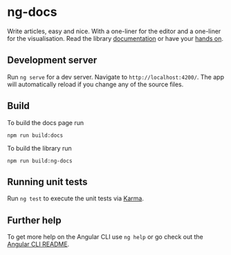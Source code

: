 # ng-docs

Write articles, easy and nice. With a one-liner for the editor and a one-liner for the visualisation.
Read the library [documentation](https://github.com/ngfelixl/ng-docs/blob/master/projects/ng-docs/README.md) or
have your [hands on](https://ngfelixl/github.io/ng-docs).

## Development server

Run `ng serve` for a dev server. Navigate to `http://localhost:4200/`. The app will automatically reload if you change any of the source files.

## Build

To build the docs page run

```
npm run build:docs
```

To build the library run

```
npm run build:ng-docs
```

## Running unit tests

Run `ng test` to execute the unit tests via [Karma](https://karma-runner.github.io).

## Further help

To get more help on the Angular CLI use `ng help` or go check out the [Angular CLI README](https://github.com/angular/angular-cli/blob/master/README.md).
